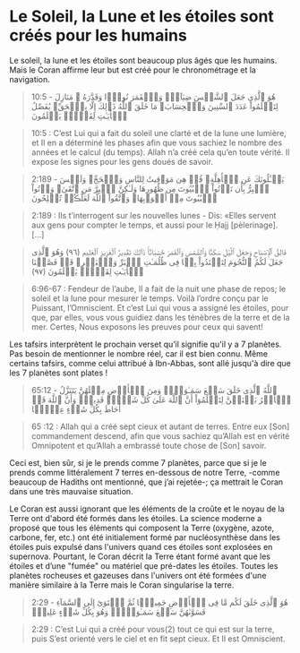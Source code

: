 # Le Soleil, la Lune et les étoiles sont créés pour les humains

Le soleil, la lune et les étoiles sont beaucoup plus âgés que les humains. Mais le Coran affirme leur but est créé pour le chronométrage et la navigation.

> 10:5 - هُوَ ٱلَّذِى جَعَلَ ٱلشَّمۡسَ ضِيَآءً۬ وَٱلۡقَمَرَ نُورً۬ا وَقَدَّرَهُ ۥ مَنَازِلَ لِتَعۡلَمُواْ عَدَدَ ٱلسِّنِينَ وَٱلۡحِسَابَ‌ۚ مَا خَلَقَ ٱللَّهُ ذَٲلِكَ إِلَّا بِٱلۡحَقِّ‌ۚ يُفَصِّلُ ٱلۡأَيَـٰتِ لِقَوۡمٍ۬ يَعۡلَمُونَ

> 10:5 : C’est Lui qui a fait du soleil une clarté et de la lune une lumière, et Il en a déterminé les phases afin que vous sachiez le nombre des années et le calcul (du temps). Allah n’a créé cela qu’en toute vérité. Il expose les signes pour les gens doués de savoir.

> 2:189 - يَسۡـَٔلُونَكَ عَنِ ٱلۡأَهِلَّةِ‌ۖ قُلۡ هِىَ مَوَٲقِيتُ لِلنَّاسِ وَٱلۡحَجِّ‌ۗ وَلَيۡسَ ٱلۡبِرُّ بِأَن تَأۡتُواْ ٱلۡبُيُوتَ مِن ظُهُورِهَا وَلَـٰكِنَّ ٱلۡبِرَّ مَنِ ٱتَّقَىٰ‌ۗ وَأۡتُواْ ٱلۡبُيُوتَ مِنۡ أَبۡوَٲبِهَا‌ۚ وَٱتَّقُواْ ٱللَّهَ لَعَلَّڪُمۡ تُفۡلِحُونَ

> 2:189 : Ils t’interrogent sur les nouvelles lunes - Dis: «Elles servent aux gens pour compter le temps, et aussi pour le Ḥajj [pèlerinage]. […]

> فَالِقُ ٱلۡإِصۡبَاحِ وَجَعَلَ ٱلَّيۡلَ سَكَنً۬ا وَٱلشَّمۡسَ وَٱلۡقَمَرَ حُسۡبَانً۬ا‌ۚ ذَٲلِكَ تَقۡدِيرُ ٱلۡعَزِيزِ ٱلۡعَلِيمِ (٩٦) وَهُوَ ٱلَّذِى جَعَلَ لَكُمُ ٱلنُّجُومَ لِتَہۡتَدُواْ بِہَا فِى ظُلُمَـٰتِ ٱلۡبَرِّ وَٱلۡبَحۡرِ‌ۗ قَدۡ فَصَّلۡنَا ٱلۡأَيَـٰتِ لِقَوۡمٍ۬ يَعۡلَمُونَ (٩٧)

> 6:96-67 : Fendeur de l’aube, Il a fait de la nuit une phase de repos; le soleil et la lune pour mesurer le temps. Voilà l’ordre conçu par le Puissant, l’Omniscient. Et c’est Lui qui vous a assigné les étoiles, pour que, par elles, vous vous guidiez dans les ténèbres de la terre et de la mer. Certes, Nous exposons les preuves pour ceux qui savent!

Les tafsirs interprètent le prochain verset qu’il signifie qu'il y a 7 planètes. Pas besoin de mentionner le nombre réel, car il est bien connu. Même certains tafsirs, comme celui attribué à Ibn-Abbas, sont allé jusqu'à dire que les 7 planètes sont plates !

> 65:12 - ٱللَّهُ ٱلَّذِى خَلَقَ سَبۡعَ سَمَـٰوَٲتٍ۬ وَمِنَ ٱلۡأَرۡضِ مِثۡلَهُنَّ يَتَنَزَّلُ ٱلۡأَمۡرُ بَيۡنَہُنَّ لِتَعۡلَمُوٓاْ أَنَّ ٱللَّهَ عَلَىٰ كُلِّ شَىۡءٍ۬ قَدِيرٌ۬ وَأَنَّ ٱللَّهَ قَدۡ أَحَاطَ بِكُلِّ شَىۡءٍ عِلۡمَۢا

> 65 :12 : Allah qui a créé sept cieux et autant de terres. Entre eux [Son] commandement descend, afin que vous sachiez qu’Allah est en vérité Omnipotent et qu’Allah a embrassé toute chose de [Son] savoir.

Ceci est, bien sûr, si je le prends comme 7 planètes, parce que si je le prends comme littéralement 7 terres en-dessous de notre Terre, -comme beaucoup de Hadiths ont mentionné, que j’ai rejetée-; ça mettrait le Coran dans une très mauvaise situation.

Le Coran est aussi ignorant que les éléments de la croûte et le noyau de la Terre ont d'abord été formés dans les étoiles. La science moderne a proposé que tous les éléments qui composent la Terre (oxygène, azote, carbone, fer, etc.) ont été initialement formé par nucléosynthèse dans les étoiles puis expulsé dans l'univers quand ces étoiles sont explosées en supernova. Pourtant, le Coran décrit la Terre étant formé avant que les étoiles et d’une "fumée" ou matériel que pré-dates les étoiles. Toutes les planètes rocheuses et gazeuses dans l'univers ont été formées d'une manière similaire à la Terre mais le Coran singularise la terre.

> 2:29 - هُوَ ٱلَّذِى خَلَقَ لَكُم مَّا فِى ٱلۡأَرۡضِ جَمِيعً۬ا ثُمَّ ٱسۡتَوَىٰٓ إِلَى ٱلسَّمَآءِ فَسَوَّٮٰهُنَّ سَبۡعَ سَمَـٰوَٲتٍ۬‌ۚ وَهُوَ بِكُلِّ شَىۡءٍ عَلِيمٌ۬

> 2:29 : C’est Lui qui a créé pour vous(2) tout ce qui est sur la terre, puis S’est orienté vers le ciel et en fit sept cieux. Et Il est Omniscient.

